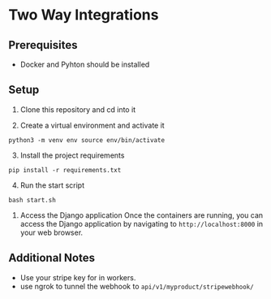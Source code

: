 Two Way Integrations
==========================

Prerequisites
-------------

-   Docker and Pyhton should be installed

Setup
-----

1.  Clone this repository and cd into it

2.  Create a virtual environment and activate it

`python3 -m venv env
source env/bin/activate`

3.  Install the project requirements

`pip install -r requirements.txt`

4.  Run the start script

`bash start.sh`

1.  Access the Django application Once the containers are running, you can access the Django application by navigating to `http://localhost:8000` in your web browser.



Additional Notes
----------------

+ Use your stripe key for in workers.
+ use ngrok to tunnel the webhook to `api/v1/myproduct/stripewebhook/`